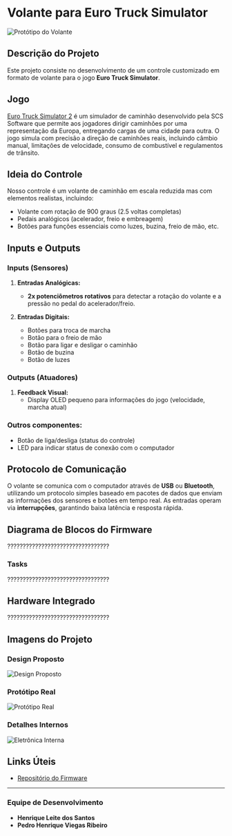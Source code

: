 # Volante para Euro Truck Simulator

![Protótipo do Volante](https://via.placeholder.com/800x400)

## Descrição do Projeto

Este projeto consiste no desenvolvimento de um controle customizado em formato de volante para o jogo **Euro Truck Simulator**.

## Jogo

[Euro Truck Simulator 2](https://eurotrucksimulator2.com/) é um simulador de caminhão desenvolvido pela SCS Software que permite aos jogadores dirigir caminhões por uma representação da Europa, entregando cargas de uma cidade para outra. O jogo simula com precisão a direção de caminhões reais, incluindo câmbio manual, limitações de velocidade, consumo de combustível e regulamentos de trânsito.

## Ideia do Controle

Nosso controle é um volante de caminhão em escala reduzida mas com elementos realistas, incluindo:

- Volante com rotação de 900 graus (2.5 voltas completas)
- Pedais analógicos (acelerador, freio e embreagem)
- Botões para funções essenciais como luzes, buzina, freio de mão, etc.

## Inputs e Outputs

### Inputs (Sensores)

1. **Entradas Analógicas:**
   - **2x potenciômetros rotativos** para detectar a rotação do volante e a pressão no pedal do acelerador/freio.

2. **Entradas Digitais:**
   - Botões para troca de marcha
   - Botão para o freio de mão
   - Botão para ligar e desligar o caminhão
   - Botão de buzina
   - Botão de luzes

### Outputs (Atuadores)

1. **Feedback Visual:**
   - Display OLED pequeno para informações do jogo (velocidade, marcha atual)


### Outros componentes:
   - Botão de liga/desliga (status do controle)
   - LED para indicar status de conexão com o computador

## Protocolo de Comunicação

O volante se comunica com o computador através de **USB** ou **Bluetooth**, utilizando um protocolo simples baseado em pacotes de dados que enviam as informações dos sensores e botões em tempo real. As entradas operam via **interrupções**, garantindo baixa latência e resposta rápida.

## Diagrama de Blocos do Firmware

?????????????????????????????????

### Tasks

?????????????????????????????????

## Hardware Integrado

?????????????????????????????????


## Imagens do Projeto

### Design Proposto
![Design Proposto](https://via.placeholder.com/800x600)

### Protótipo Real
![Protótipo Real](https://via.placeholder.com/800x600)

### Detalhes Internos
![Eletrônica Interna](https://via.placeholder.com/800x600)

## Links Úteis

- [Repositório do Firmware](https://google.com)


---
### Equipe de Desenvolvimento
- **Henrique Leite dos Santos**
- **Pedro Henrique Viegas Ribeiro**